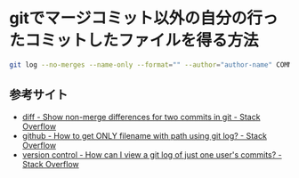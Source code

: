 # gitでマージコミット以外の自分の行ったコミットしたファイルを得る方法

```sh
git log --no-merges --name-only --format="" --author="author-name" COMMIT_ID_START..COMMIT_ID_END
```

## 参考サイト
- [diff - Show non-merge differences for two commits in git - Stack Overflow](https://stackoverflow.com/questions/4549157/show-non-merge-differences-for-two-commits-in-git#answer-4549206)
- [github - How to get ONLY filename with path using git log? - Stack Overflow](https://stackoverflow.com/questions/33080793/how-to-get-only-filename-with-path-using-git-log#answer-33083272)
- [version control - How can I view a git log of just one user's commits? - Stack Overflow](https://stackoverflow.com/questions/4259996/how-can-i-view-a-git-log-of-just-one-users-commits#answer-4262780)